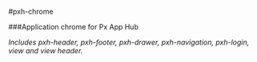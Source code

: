 #pxh-chrome

###Application chrome for Px App Hub

_Includes pxh-header, pxh-footer, pxh-drawer, pxh-navigation, pxh-login, view and view header._
